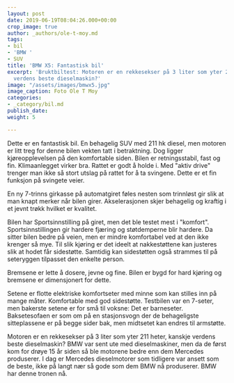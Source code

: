 ```yaml
---
layout: post
date: 2019-06-19T08:04:26.000+00:00
crop_image: true
author: _authors/ole-t-moy.md
tags:
- bil
- 'BMW '
- SUV
title: 'BMW X5: Fantastisk bil'
excerpt: 'Bruktbiltest: Motoren er en rekkesekser på 3 liter som yter 211 heter, kanskje
  verdens beste dieselmaskin?'
image: "/assets/images/bmwx5.jpg"
image_caption: Foto Ole T Moy
categories:
- _category/bil.md
publish_date: 
weight: 5

---
```

Dette er en fantastisk bil. En behagelig SUV med 211 hk diesel, men motoren er litt treg for denne bilen vekten tatt i betraktning. Dog ligger kjøreopplevelsen på den komfortable siden. Bilen er retningsstabil, fast og fin. Klimaanlegget virker bra. Rattet er godt å holde i. Med "aktiv drive" trenger man ikke så stort utslag på rattet for å ta svingene. Dette er et fin funksjon på svingete veier.

En ny 7-trinns girkasse på automatgiret føles nesten som trinnløst gir slik at man knapt merker når bilen girer. Akselerasjonen skjer behagelig og kraftig i et jevnt trøkk hvilket er kvalitet.

Bilen har Sportsinnstilling på giret, men det ble testet mest i "komfort". Sportsinnstillingen gir hardere fjæring og støtdemperne blir hardere. Da sitter bilen bedre på veien, men er mindre komfortabel ved at den ikke krenger så mye. Til slik kjøring er det ideelt at nakkestøttene kan justeres slik at hodet får sidestøtte. Samtidig kan sidestøtten også strammes til på seteryggen tilpasset den enkelte person.

Bremsene er lette å dosere, jevne og fine. Bilen er bygd for hard kjøring og bremsene er dimensjonert for dette.

Setene er flotte elektriske komfortseter med minne som kan stilles inn på mange måter. Komfortable med god sidestøtte. Testbilen var en 7-seter, men bakerste setene er for små til voksne: Det er barneseter. Baksetesofaen er som om på en stasjonsvogn der de behageligste sitteplassene er på begge sider bak, men midtsetet kan endres til armstøtte.

Motoren er en rekkesekser på 3 liter som yter 211 heter, kanskje verdens beste dieselmaskin? BMW var sent ute med dieselmaskiner, men da de først kom for drøye 15 år siden så ble motorene bedre enn dem Mercedes produserer. I dag er Mercedes dieselmotorer som tidligere var ansett som de beste, ikke på langt nær så gode som dem BMW nå produserer. BMW har denne tronen nå.